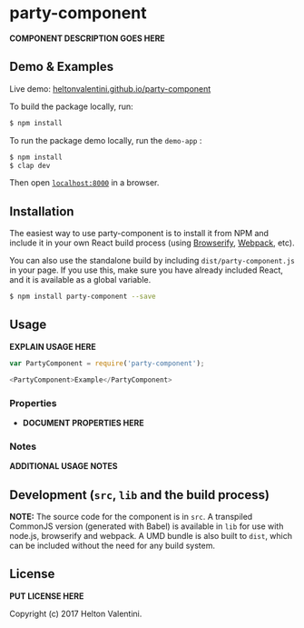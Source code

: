 # party-component

__COMPONENT DESCRIPTION GOES HERE__


## Demo & Examples

Live demo: [heltonvalentini.github.io/party-component](http://heltonvalentini.github.io/party-component/)

To build the package locally, run:

```bash
$ npm install

```

To run the package demo locally, run the `demo-app` :

```bash
$ npm install
$ clap dev

```

Then open [`localhost:8000`](http://localhost:8000) in a browser.


## Installation

The easiest way to use party-component is to install it from NPM and include it in your own React build process (using [Browserify](http://browserify.org), [Webpack](http://webpack.github.io/), etc).

You can also use the standalone build by including `dist/party-component.js` in your page. If you use this, make sure you have already included React, and it is available as a global variable.

```bash
$ npm install party-component --save
```


## Usage

__EXPLAIN USAGE HERE__

```js
var PartyComponent = require('party-component');

<PartyComponent>Example</PartyComponent>
```

### Properties

* __DOCUMENT PROPERTIES HERE__

### Notes

__ADDITIONAL USAGE NOTES__


## Development (`src`, `lib` and the build process)

**NOTE:** The source code for the component is in `src`. A transpiled CommonJS version (generated with Babel) is available in `lib` for use with node.js, browserify and webpack. A UMD bundle is also built to `dist`, which can be included without the need for any build system.

## License

__PUT LICENSE HERE__

Copyright (c) 2017 Helton Valentini.
